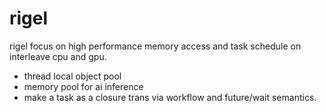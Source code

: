 # rigel

rigel focus on high performance memory access and task schedule on interleave cpu and gpu.

* thread local object pool
* memory pool for ai inference 
* make a task as a closure trans via workflow and future/wait semantics.  